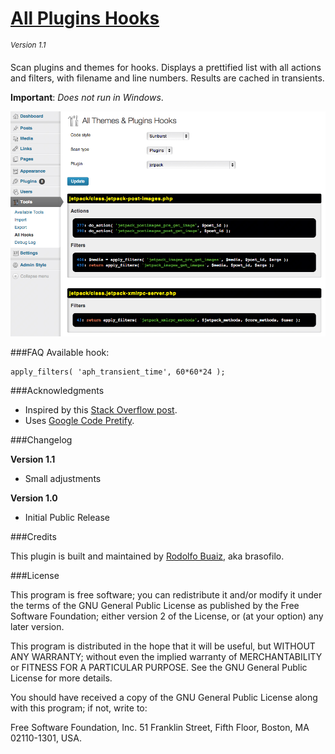 # [All Plugins Hooks](https://github.com/brasofilo/all-plugins-hooks)
<sup>*Version 1.1*</sup>

Scan plugins and themes for hooks. Displays a prettified list with all actions and filters, with filename and line numbers. Results are cached in transients.

**Important**: *Does not run in Windows*.

![Plugin screen](screenshot.png)

###FAQ
Available hook:

    apply_filters( 'aph_transient_time', 60*60*24 );
    
###Acknowledgments

 - Inspired by this [Stack Overflow post](http://stackoverflow.com/a/18881544/1287812).
 - Uses [Google Code Pretify](https://code.google.com/p/google-code-prettify/).

###Changelog

**Version 1.1**

* Small adjustments

**Version 1.0**

* Initial Public Release

###Credits

This plugin is built and maintained by [Rodolfo Buaiz](http://brasofilo.com), aka brasofilo.

###License

This program is free software; you can redistribute it and/or modify it under the terms of the GNU General Public License as published by the Free Software Foundation; either version 2 of the License, or (at your option) any later version.

This program is distributed in the hope that it will be useful, but WITHOUT ANY WARRANTY; without even the implied warranty of MERCHANTABILITY or FITNESS FOR A PARTICULAR PURPOSE.  See the GNU General Public License for more details.

You should have received a copy of the GNU General Public License along with this program; if not, write to:

Free Software Foundation, Inc.
51 Franklin Street, Fifth Floor,
Boston, MA
02110-1301, USA.